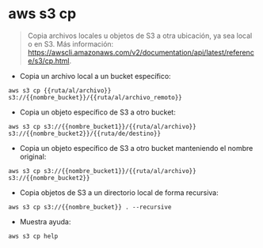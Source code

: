 # aws s3 cp

> Copia archivos locales u objetos de S3 a otra ubicación, ya sea local o en S3.
> Más información: <https://awscli.amazonaws.com/v2/documentation/api/latest/reference/s3/cp.html>.

- Copia un archivo local a un bucket específico:

`aws s3 cp {{ruta/al/archivo}} s3://{{nombre_bucket}}/{{ruta/al/archivo_remoto}}`

- Copia un objeto específico de S3 a otro bucket:

`aws s3 cp s3://{{nombre_bucket1}}/{{ruta/al/archivo}} s3://{{nombre_bucket2}}/{{ruta/de/destino}}`

- Copia un objeto específico de S3 a otro bucket manteniendo el nombre original:

`aws s3 cp s3://{{nombre_bucket1}}/{{ruta/al/archivo}} s3://{{nombre_bucket2}}`

- Copia objetos de S3 a un directorio local de forma recursiva:

`aws s3 cp s3://{{nombre_bucket}} . --recursive`

- Muestra ayuda:

`aws s3 cp help`

